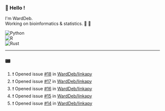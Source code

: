 ### :robot: Hello !

I'm WardDeb.  
Working on bioinformatics & statistics. 🧬 🧪  

![Python](https://img.shields.io/badge/python-3670A0?style=for-the-badge&logo=python&logoColor=ffdd54)  
![R](https://img.shields.io/badge/r-%23276DC3.svg?style=for-the-badge&logo=r&logoColor=white)  
![Rust](https://img.shields.io/badge/rust-%23000000.svg?style=for-the-badge&logo=rust&logoColor=white)  

---

### :pager:

<!--START_SECTION:activity-->
1. ❗ Opened issue [#18](https://github.com/WardDeb/linkapy/issues/18) in [WardDeb/linkapy](https://github.com/WardDeb/linkapy)
2. ❗ Opened issue [#17](https://github.com/WardDeb/linkapy/issues/17) in [WardDeb/linkapy](https://github.com/WardDeb/linkapy)
3. ❗ Opened issue [#16](https://github.com/WardDeb/linkapy/issues/16) in [WardDeb/linkapy](https://github.com/WardDeb/linkapy)
4. ❗ Opened issue [#15](https://github.com/WardDeb/linkapy/issues/15) in [WardDeb/linkapy](https://github.com/WardDeb/linkapy)
5. ❗ Opened issue [#14](https://github.com/WardDeb/linkapy/issues/14) in [WardDeb/linkapy](https://github.com/WardDeb/linkapy)
<!--END_SECTION:activity-->

